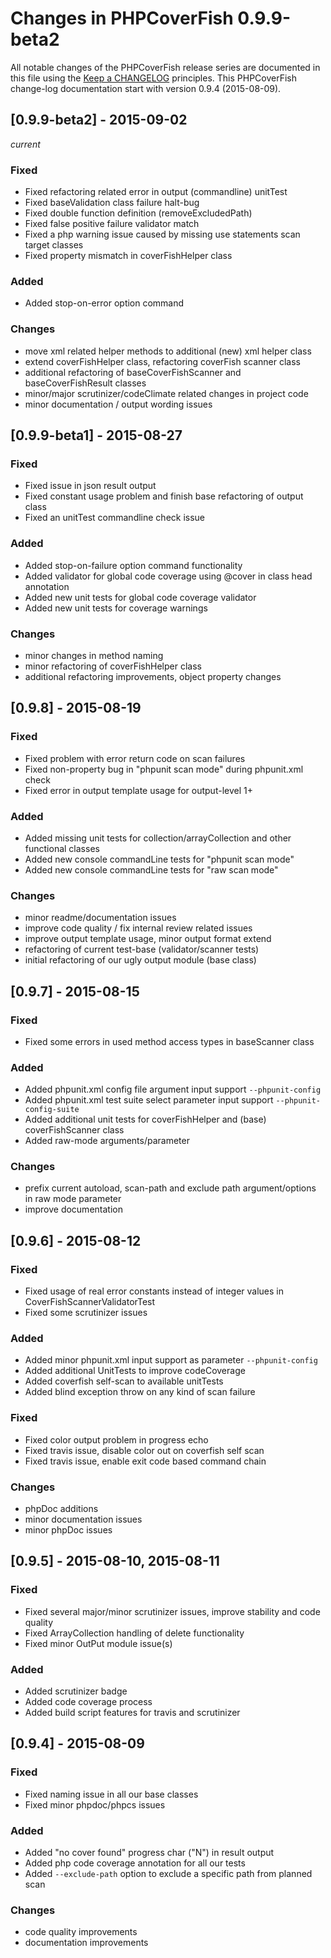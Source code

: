 # Changes in PHPCoverFish 0.9.9-beta2

All notable changes of the PHPCoverFish release series are documented in this file using the [Keep a CHANGELOG](http://keepachangelog.com/) principles.
This PHPCoverFish change-log documentation start with version 0.9.4 (2015-08-09).

## [0.9.9-beta2] - 2015-09-02
_current_

### Fixed

- Fixed refactoring related error in output (commandline) unitTest
- Fixed baseValidation class failure halt-bug
- Fixed double function definition (removeExcludedPath)
- Fixed false positive failure validator match
- Fixed a php warning issue caused by missing use statements scan target classes
- Fixed property mismatch in coverFishHelper class

### Added

- Added stop-on-error option command

### Changes

- move xml related helper methods to additional (new) xml helper class
- extend coverFishHelper class, refactoring coverFish scanner class
- additional refactoring of baseCoverFishScanner and baseCoverFishResult classes
- minor/major scrutinizer/codeClimate related changes in project code
- minor documentation / output wording issues

## [0.9.9-beta1] - 2015-08-27

### Fixed

- Fixed issue in json result output
- Fixed constant usage problem and finish base refactoring of output class
- Fixed an unitTest commandline check issue

### Added

- Added stop-on-failure option command functionality
- Added validator for global code coverage using @cover in class head annotation
- Added new unit tests for global code coverage validator
- Added new unit tests for coverage warnings

### Changes

- minor changes in method naming
- minor refactoring of coverFishHelper class
- additional refactoring improvements, object property changes

## [0.9.8] - 2015-08-19

### Fixed

- Fixed problem with error return code on scan failures
- Fixed non-property bug in "phpunit scan mode" during phpunit.xml check
- Fixed error in output template usage for output-level 1+

### Added

- Added missing unit tests for collection/arrayCollection and other functional classes
- Added new console commandLine tests for "phpunit scan mode"
- Added new console commandLine tests for "raw scan mode"

### Changes

- minor readme/documentation issues
- improve code quality / fix internal review related issues
- improve output template usage, minor output format extend 
- refactoring of current test-base (validator/scanner tests)
- initial refactoring of our ugly output module (base class)

## [0.9.7] - 2015-08-15

### Fixed

- Fixed some errors in used method access types in baseScanner class

### Added

- Added phpunit.xml config file argument input support `--phpunit-config`
- Added phpunit.xml test suite select parameter input support `--phpunit-config-suite`
- Added additional unit tests for coverFishHelper and (base) coverFishScanner class
- Added raw-mode arguments/parameter

### Changes

- prefix current autoload, scan-path and exclude path argument/options in raw mode parameter
- improve documentation

## [0.9.6] - 2015-08-12

### Fixed

- Fixed usage of real error constants instead of integer values in CoverFishScannerValidatorTest
- Fixed some scrutinizer issues

### Added

- Added minor phpunit.xml input support as parameter `--phpunit-config`
- Added additional UnitTests to improve codeCoverage
- Added coverfish self-scan to available unitTests
- Added blind exception throw on any kind of scan failure

### Fixed

- Fixed color output problem in progress echo
- Fixed travis issue, disable color out on coverfish self scan
- Fixed travis issue, enable exit code based command chain

### Changes

- phpDoc additions
- minor documentation issues
- minor phpDoc issues

## [0.9.5] - 2015-08-10, 2015-08-11

### Fixed

- Fixed several major/minor scrutinizer issues, improve stability and code quality
- Fixed ArrayCollection handling of delete functionality
- Fixed minor OutPut module issue(s)

### Added

- Added scrutinizer badge
- Added code coverage process
- Added build script features for travis and scrutinizer


## [0.9.4] - 2015-08-09

### Fixed

- Fixed naming issue in all our base classes
- Fixed minor phpdoc/phpcs issues

### Added

- Added "no cover found" progress char ("N") in result output
- Added php code coverage annotation for all our tests
- Added `--exclude-path` option to exclude a specific path from planned scan 

### Changes

- code quality improvements
- documentation improvements
